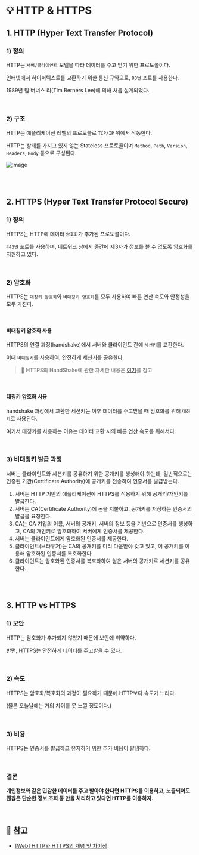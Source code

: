 # 💡 HTTP & HTTPS

## 1. HTTP (Hyper Text Transfer Protocol)

### 1) 정의

HTTP는 `서버/클라이언트` 모델을 따라 데이터를 주고 받기 위한 프로토콜이다.

인터넷에서 하이퍼텍스트를 교환하기 위한 통신 규약으로, `80번` 포트를 사용한다.

1989년 팀 버너스 리(Tim Berners Lee)에 의해 처음 설계되었다.

<br/>

###  2) 구조

HTTP는 애플리케이션 레벨의 프로토콜로 `TCP/IP` 위에서 작동한다. 

HTTP는 상태를 가지고 있지 않는 Stateless 프로토콜이며 `Method`, `Path`, `Version`, `Headers`, `Body` 등으로 구성된다.

![image](https://user-images.githubusercontent.com/75151848/190839781-aaf20685-35de-4e61-90b8-476420f3188b.png)

<br/><br/>

## 2. HTTPS (Hyper Text Transfer Protocol Secure)

### 1) 정의

HTTPS는 HTTP에 데이터 `암호화`가 추가된 프로토콜이다.

`443번` 포트를 사용하며, 네트워크 상에서 중간에 제3자가 정보를 볼 수 없도록 암호화를 지원하고 있다.

<br/>

### 2) 암호화

HTTPS는 `대칭키 암호화`와 `비대칭키 암호화`를 모두 사용하여 빠른 연산 속도와 안정성을 모두 가진다.

<br/>

#### 비대칭키 암호화 사용

HTTPS의 연결 과정(handshake)에서 서버와 클라이언트 간에 `세션키`를 교환한다.

이때 `비대칭키`를 사용하여, 안전하게 세션키를 공유한다. 

> 🔖 HTTPS의 HandShake에 관한 자세한 내용은 [여기](https://github.com/jaejlf/CS_Study/blob/main/Network/TLS%20%26%20SSL%20handshake/jihyehann.md)를 참고

<br/>

#### 대칭키 암호화 사용

handshake 과정에서 교환한 세션키는 이후 데이터를 주고받을 때 암호화를 위해 `대칭키`로 사용된다. 

여기서 대칭키를 사용하는 이유는 데이터 교환 시의 빠른 연산 속도를 위해서다.

<br/>

### 3) 비대칭키 발급 과정

서버는 클라이언트와 세션키를 공유하기 위한 공개키를 생성해야 하는데, 일반적으로는 인증된 기관(Certificate Authority)에 공개키를 전송하여 인증서를 발급받는다. 

1. 서버는 HTTP 기반의 애플리케이션에 HTTPS를 적용하기 위해 공개키/개인키를 발급한다.
2. 서버는 CA(Certificate Authority)에 돈을 지불하고, 공개키를 저장하는 인증서의 발급을 요청한다.
3. CA는 CA 기업의 이름, 서버의 공개키, 서버의 정보 등을 기반으로 인증서를 생성하고, CA의 개인키로 암호화하여 서버에게 인증서를 제공한다.
4. 서버는 클라이언트에게 암호화된 인증서를 제공한다.
5. 클라이언트(브라우저)는 CA의 공개키를 미리 다운받아 갖고 있고, 이 공개키를 이용해 암호화된 인증서를 복호화한다.
6. 클라이언트는 암호화된 인증서를 복호화하여 얻은 서버의 공개키로 세션키를 공유한다.


<br/><br/>

## 3. HTTP vs HTTPS
### 1) 보안
HTTP는 암호화가 추가되지 않았기 때문에 보안에 취약하다.

반면, HTTPS는 안전하게 데이터를 주고받을 수 있다. 

<br/>

### 2) 속도
HTTPS는 암호화/복호화의 과정이 필요하기 때문에 HTTP보다 속도가 느리다. 

(물론 오늘날에는 거의 차이를 못 느낄 정도이다.) 

<br/>

### 3) 비용
HTTPS는 인증서를 발급하고 유지하기 위한 추가 비용이 발생하다.

<br/>

### 결론

**개인정보와 같은 민감한 데이터를 주고 받아야 한다면 HTTPS를 이용하고, 노출되어도 괜찮은 단순한 정보 조회 등 만을 처리하고 있다면 HTTP를 이용하자.**

<br/>

## 🔖 참고
- [[Web] HTTP와 HTTPS의 개념 및 차이점](https://mangkyu.tistory.com/98)
